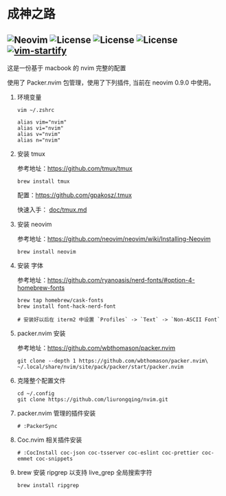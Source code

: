 # 成神之路

![Neovim](https://img.shields.io/badge/Neovim-v0.9.0-brightgreen)
![License](https://img.shields.io/badge/License-MIT-brightgreen)
![License](https://img.shields.io/badge/Packer.nvim-Plugin%20Manager-brightgreen)
![License](https://img.shields.io/badge/Coc.nvim-Extension-brightgreen)
[![vim-startify](https://img.shields.io/badge/vim--startify-Plugin-brightgreen)](https://github.com/mhinz/vim-startify)
---

这是一份基于 macbook 的 nvim 完整的配置

使用了 Packer.nvim 包管理，使用了下列插件, 当前在  neovim 0.9.0 中使用。


1. 环境变量

    `vim ~/.zshrc`

    ```shell
    alias vim="nvim"
    alias vi="nvim"
    alias v="nvim"
    alias n="nvim"
    ```

1. 安装 tmux

    参考地址：https://github.com/tmux/tmux

    ```shell
    brew install tmux
    ```

    配置：https://github.com/gpakosz/.tmux

    快速入手： [doc/tmux.md](./doc/tmux.md)

1. 安装 neovim

    参考地址：https://github.com/neovim/neovim/wiki/Installing-Neovim

    ```shell
    brew install neovim
    ```

1. 安装 字体

    参考地址：https://github.com/ryanoasis/nerd-fonts/#option-4-homebrew-fonts

    ```shell
    brew tap homebrew/cask-fonts
    brew install font-hack-nerd-font

    # 安装好以后在 iterm2 中设置 `Profiles` -> `Text` -> `Non-ASCII Font`
    ```

1. packer.nvim 安装

    参考地址：https://github.com/wbthomason/packer.nvim

    ```shell
    git clone --depth 1 https://github.com/wbthomason/packer.nvim\ 
    ~/.local/share/nvim/site/pack/packer/start/packer.nvim
    ```

1. 克隆整个配置文件

    ```shell
    cd ~/.config
    git clone https://github.com/liurongqing/nvim.git
    ```

1. packer.nvim 管理的插件安装

    ```shell
    # :PackerSync
    ```

1. Coc.nvim 相关插件安装

    ```shell
    # :CocInstall coc-json coc-tsserver coc-eslint coc-prettier coc-emmet coc-snippets
    ```

1. brew 安装 ripgrep 以支持 live_grep 全局搜索字符

    ```shell
    brew install ripgrep
    ```
